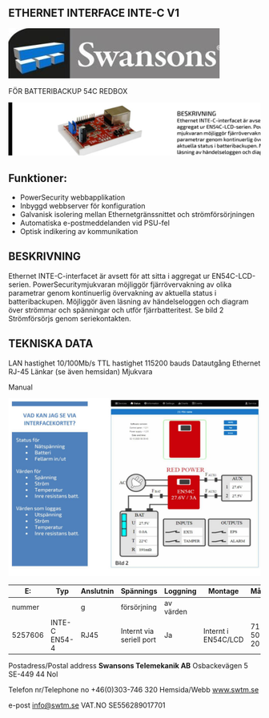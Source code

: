 ## ETHERNET INTERFACE INTE-C V1

![](_page_0_Picture_1.jpeg)

FÖR BATTERIBACKUP 54C REDBOX

![](_page_0_Picture_3.jpeg)

## Funktioner:

- PowerSecurity webbapplikation
- Inbyggd webbserver för konfiguration
- Galvanisk isolering mellan Ethernetgränssnittet och strömförsörjningen
- Automatiska e-postmeddelanden vid PSU-fel
- Optisk indikering av kommunikation

## BESKRIVNING

Ethernet INTE-C-interfacet är avsett för att sitta i aggregat ur EN54C-LCD-serien. PowerSecuritymjukvaran möjliggör fjärrövervakning av olika parametrar genom kontinuerlig övervakning av aktuella status i batteribackupen. Möjliggör även läsning av händelseloggen och diagram över strömmar och spänningar och utför fjärrbatteritest. Se bild 2 Strömförsörjs genom seriekontakten.

## TEKNISKA DATA

LAN hastighet 10/100Mb/s TTL hastighet 115200 bauds Datautgång Ethernet RJ-45 Länkar (se även hemsidan) Mjukvara

Manual

![](_page_0_Figure_15.jpeg)

| E:      | Typ           | Anslutnin | Spännings                   | Loggning  | Montage                | Mått         |
|---------|---------------|-----------|-----------------------------|-----------|------------------------|--------------|
| nummer  |               | g         | försörjning                 | av värden |                        |              |
| 5257606 | INTE-C EN54-4 | RJ45      | Internt via<br>seriell port | Ja        | Internt i<br>EN54C/LCD | 71 x 50 x 20 |

Postadress/Postal address **Swansons Telemekanik AB** Osbackevägen 5 SE-449 44 Nol

Telefon nr/Telephone no +46(0)303-746 320 Hemsida/Webb www.swtm.se

e-post info@swtm.se VAT.NO SE556289017701